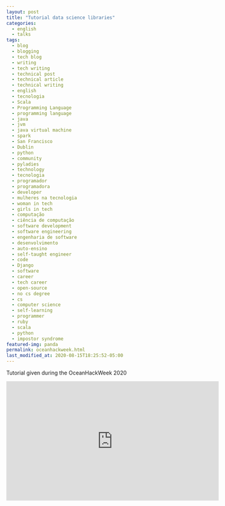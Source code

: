 ```yaml
---
layout: post
title: "Tutorial data science libraries"
categories:
  - english
  - talks
tags:
  - blog
  - blogging
  - tech blog
  - writing
  - tech writing
  - technical post
  - technical article
  - technical writing
  - english
  - tecnologia
  - Scala
  - Programming Language
  - programming language
  - java
  - jvm
  - java virtual machine
  - spark
  - San Francisco
  - Dublin
  - python
  - community 
  - pyladies
  - technology
  - tecnologia
  - programador
  - programadora
  - developer
  - mulheres na tecnologia
  - woman in tech
  - girls in tech
  - computação
  - ciência de computação
  - software development
  - software engineering
  - engenharia de software
  - desenvolvimento
  - auto-ensino
  - self-taught engineer
  - code
  - Django
  - software
  - career
  - tech career
  - open-source
  - no cs degree
  - cs
  - computer science
  - self-learning
  - programmer
  - ruby
  - scala
  - python
  - impostor syndrome
featured-img: panda
permalink: oceanhackweek.html
last_modified_at: 2020-08-15T18:25:52-05:00
---
```


Tutorial given during the OceanHackWeek 2020

<iframe width="560" height="315" src="https://www.youtube.com/embed/CTUAgpvfze0" frameborder="0" allow="accelerometer; autoplay; encrypted-media; gyroscope; picture-in-picture" allowfullscreen></iframe>